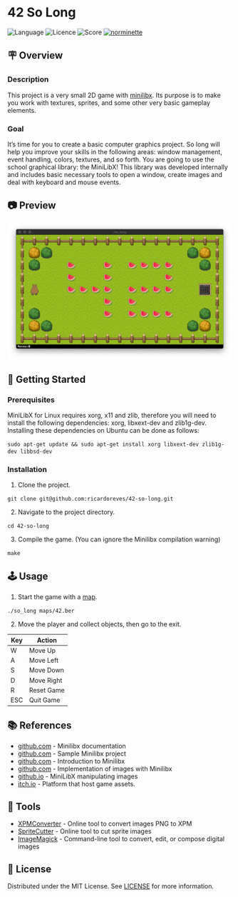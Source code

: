 
# 42 So Long
![Language](https://img.shields.io/static/v1?label=language&message=c&color=blue) ![Licence](https://img.shields.io/badge/license-MIT-green) ![Score](https://42-project-badge.glitch.me/users/rpinto-r/project/so-long) [![norminette](https://github.com/ricardoreves/42-so-long/actions/workflows/norminette.yml/badge.svg)](https://github.com/ricardoreves/42-so-long/actions/workflows/norminette.yml) 

## 🪧 Overview
### Description
This project is a very small 2D game with [minilibx](https://harm-smits.github.io/42docs/libs/minilibx). Its purpose is to make you work with textures, sprites, and some other very basic gameplay elements.

### Goal
It’s time for you to create a basic computer graphics project. So long will help you improve your skills in the following areas: window management, event handling, colors, textures, and so forth. You are going to use the school graphical library: the MiniLibX! This library was developed internally and includes basic necessary tools to open a window, create images and deal with keyboard and mouse events.

## 📷 Preview
![preview](imgs/preview.png)

## 🚀 Getting Started

### Prerequisites

MiniLibX for Linux requires xorg, x11 and zlib, therefore you will need to install the following dependencies: xorg, libxext-dev and zlib1g-dev. Installing these dependencies on Ubuntu can be done as follows:
```
sudo apt-get update && sudo apt-get install xorg libxext-dev zlib1g-dev libbsd-dev
```

### Installation
1. Clone the project.
```
git clone git@github.com:ricardoreves/42-so-long.git
```
2. Navigate to the project directory.
```
cd 42-so-long
```
3. Compile the game. (You can ignore the Minilibx compilation warning)
```
make
```

## 🕹 Usage
1. Start the game with a [map](maps/).
```
./so_long maps/42.ber
```
2. Move the player and collect objects, then go to the exit.
 
| Key | Action     |
| --- | ---------- |
| W   | Move Up    |
| A   | Move Left  |
| S   | Move Down  |
| D   | Move Right |
| R   | Reset Game |
| ESC | Quit Game  |

## 📚 References
- [github.com](https://harm-smits.github.io/42docs/libs/minilibx) - Minilibx documentation
- [github.com](https://github.com/S-LucasSerrano/miniLibX_sample) - Sample Minilibx project
- [github.com](https://gontjarow.github.io/MiniLibX/) - Introduction to Minilibx
- [github.com](https://github.com/keuhdall/images_example) - Implementation of images with Minilibx
- [github.io](https://qst0.github.io/ft_libgfx/man_mlx_new_image.html
) - MiniLibX manipulating images
- [itch.io](https://itch.io/game-assets) - Platform that host game assets. 

## 🧰 Tools
- [XPMConverter](https://anyconv.com/xpm-converter/) - Online tool to convert images PNG to XPM
- [SpriteCutter](https://ezgif.com/sprite-cutter/) - Online tool to cut sprite images
- [ImageMagick](https://imagemagick.org/) - Command-line tool to convert, edit, or compose digital images

## 📝 License
Distributed under the MIT License. See [LICENSE](LICENSE) for more information.


